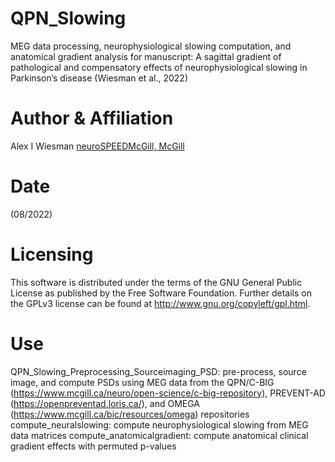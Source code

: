 # QPN_Slowing
MEG data processing, neurophysiological slowing computation, and anatomical gradient analysis for manuscript: A sagittal gradient of pathological and compensatory effects of neurophysiological slowing in Parkinson’s disease (Wiesman et al., 2022)

# Author & Affiliation
Alex I Wiesman [neuroSPEEDMcGill, McGill](https://www.mcgill.ca/bic/research/neurospeed-neural-dynamics-brain-systems-baillet/people)

# Date
(08/2022)

# Licensing
This software is distributed under the terms of the GNU General Public License as published by the Free Software Foundation. Further details on the GPLv3 license can be found at http://www.gnu.org/copyleft/gpl.html.

# Use
QPN_Slowing_Preprocessing_Sourceimaging_PSD: pre-process, source image, and compute PSDs using MEG data from the QPN/C-BIG (https://www.mcgill.ca/neuro/open-science/c-big-repository), PREVENT-AD (https://openpreventad.loris.ca/), and OMEGA (https://www.mcgill.ca/bic/resources/omega) repositories 
compute_neuralslowing: compute neurophysiological slowing from MEG data matrices
compute_anatomicalgradient: compute anatomical clinical gradient effects with permuted p-values
